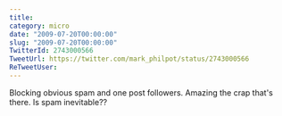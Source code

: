 ```yaml
---
title: 
category: micro
date: "2009-07-20T00:00:00"
slug: "2009-07-20T00:00:00"
TwitterId: 2743000566
TweetUrl: https://twitter.com/mark_philpot/status/2743000566
ReTweetUser: 
---
```


Blocking obvious spam and one post followers. Amazing the crap that's there. Is spam inevitable??